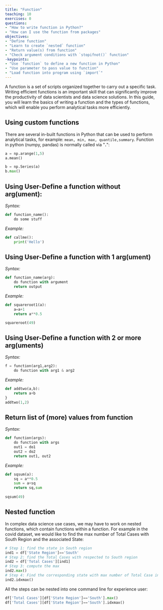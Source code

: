 ```yaml
---
title: "Function"
teaching: 10
exercises: 0
questions:
- "How to write function in Python?"
- "How can I use the function from packages"
objectives:
- "Define function"
- "Learn to create `nested` function"
- "Return value(s) from function"
- "Check argument conditions with `stopifnot()` function"
-keypoints:
- "Use `function` to define a new function in Python"
- "Use parameter to pass value to function"
- "Load function into program using `import`"
---
```


A function is a set of scripts organized together to carry out a specific task. Writing efficient functions is an important skill that can significantly improve the productivity of data scientists and data science solutions. In this guide, you will learn the basics of writing a function and the types of functions, which will enable you perform analytical tasks more efficiently.

## Using custom functions

There are several in-built functions in Python that can be used to perform analytical tasks, for example: `mean, min, max, quantile,summary`. Function in python (numpy, pandas) is normally called via "**.**":


```python
a = np.arange(1,5)
a.mean()

b = np.Series(a)
b.max()
```

## Using User-Define a function without arg(ument):
_Syntax:_

```python
def function_name():
    do some stuff     
```

_Example:_

```python
def callme():
    print('Hello')
```

## Using User-Define a function with 1 arg(ument)
_Syntax:_

```python
def function_name(arg):
    do function with argument
    return output
```

_Example:_

```python
def squareroot1(a):
    a=a+1
    return a**0.5

squareroot(49)
```

## Using User-Define a function with 2 or more arg(uments)
_Syntax:_

```python
f = function(arg1,arg2):
    do function with arg1 & arg2
```

_Example:_

```python
def addtwo(a,b):
    return a+b
}
addtwo(1,2)
```

## Return list of (more) values from function
_Syntax:_

```python
def function(args):
    do function with args
    out1 = do1
    out2 = do2  
    return out1, out2
```

_Example:_

```python
def sqsum(a):
    sq = a**0.5
    sum = a+sq
    return sq,sum
    
sqsum(49)
```

## Nested function
In complex data science use cases, we may have to work on nested functions, which contain functions within a function.
For example in the covid dataset, we would like to find the max number of Total Cases with South Region and the associated State:

```python
# Step 1: find the state in South region
ind1 = df['State Region']=='South'
# Step 2: find the Total Cases with respected to South region
ind2 = df['Total Cases'][ind1]
# Step 3: compute the max
ind2.max()
# Step 4: Find the corresponding state with max number of Total Case in the South:
ind2.idxmax()
```

All the steps can be nested into one command line for experience user:

```python
df['Total Cases'][df['State Region']=='South'].max()
df['Total Cases'][df['State Region']=='South'].idxmax()
```
